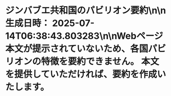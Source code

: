 # ジンバブエ共和国のパビリオン要約\n\n**生成日時：** 2025-07-14T06:38:43.803283\n\nWebページ本文が提示されていないため、各国パビリオンの特徴を要約できません。  本文を提供していただければ、要約を作成いたします。